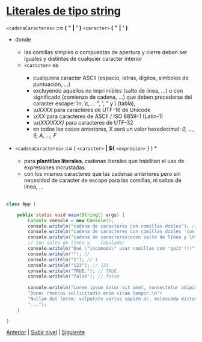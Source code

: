 # [Literales de tipo string](../u1Literalesdetipostring/)



`<cadenaCaracteres>` **::=** **(** **"** **|** **'** **)**   `<caracter>` **(** **"** **|** **'** **)**
* donde<br><br>
   * las comillas simples o compuestas de apertura y cierre deben ser iguales y distintas de cualquier caracter interior
   * `<caracter>` es<br><br>
      * cualquiera caracter ASCII (espacio, letras, dígitos, símbolos de puntuación, …)
      * excluyendo aquellos no imprimibles (salto de línea, …) o con significado (comienzo de cadena, …) que deben precederse del caracter escape: \n, \t, …​ \", \', \" y \\ (tabla),
      * *\uXXXX* para caracteres de UTF-16 de Unicode
      * *\xXX* para caracteres de ASCII / ISO 8859-1 (Latin-1)
      * *\u{XXXXXX}* para caracteres de UTF-32
      * en todos los casos anteriores, X será un valor hexadecimal: *0, …, 9, A, …​, F*<br><br>
* `<cadenaCaracteres>` **::=**  ( `<caracter>` **| ${** `<expresion>` } ) * <br><br>
   * para **plantillas literales**, cadenas literales que habilitan el uso de expresiones incrustadas
   * con los mismos caracteres que las cadenas anteriores pero sin necesidad de caracter de escape para las comillas, ni saltos de línea, …<br><br>

```java
class App {

    public static void main(String[] args) {
        Console console = new Console();
        console.writeln("cadena de caracteres con comillas dobles"); // cadena de caracteres con comillas dobles
        console.writeln("cadena de caracteres con comillas dobles 'con comillas simples' dentro"); // cadena de caracteres con comillas dobles 'con comillas simples' dentro
        console.writeln("cadena de caracteres\ncon salto de línea y \ttabulador"); // cadena de caracteres
        // con salto de línea y    tabulador
        console.writeln("Qué \"incomodo\" usar comillas con 'quit'!!!"); // Qué "comodo" usar comillas con normalidad sin 'escaparlas'!!!
        console.writeln(""); //  
        console.writeln("1"); // 1
        console.writeln("123"); // 123
        console.writeln("TRUE."); // TRUE.
        console.writeln("false"); // false
        
        console.writeln("Lorem ipsum dolor sit amet, consectetur adipiscing elit.\n"+
        "Donec rhoncus sollicitudin enim vitae tempor.\n"+
        "Nullam dui lorem, vulputate varius sapien ac, malesuada dictum metus.\n"+
        "...");
    }

}

```

[Anterior](../README.md) | [Subir nivel](../README.md) | [Siguiente](../u2concatenationOperator/README.md)

